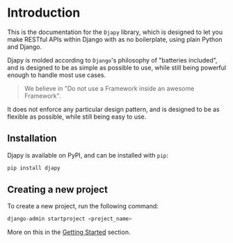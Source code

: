# Introduction

This is the documentation for the `Djapy` library, which is designed to let you make RESTful APIs
within Django with as no boilerplate, using plain Python and Django.

Djapy is molded according to `Django`'s philosophy of "batteries included", and is designed to
be as simple as possible to use, while still being powerful enough to handle most use cases.

> We believe in "Do not use a Framework inside an awesome Framework".

It does not enforce any particular design pattern, and is designed to be as flexible as possible,
while still being easy to use.

## Installation

Djapy is available on PyPI, and can be installed with `pip`:

```bash
pip install djapy
```

## Creating a new project

To create a new project, run the following command:

```bash
django-admin startproject <project_name>
```

More on this in the [Getting Started](https://bishwas-py.github.io/djapy/getting-started.md) section.